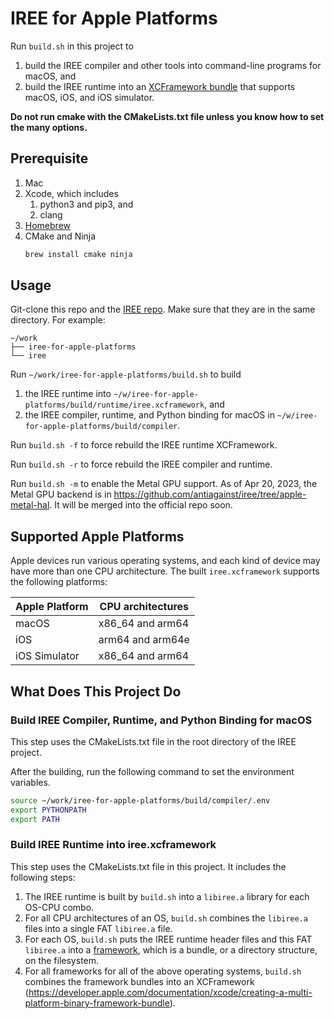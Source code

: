 # IREE for Apple Platforms

Run `build.sh` in this project to

1. build the IREE compiler and other tools into command-line programs for macOS, and
1. build the IREE runtime into an [XCFramework bundle](https://developer.apple.com/documentation/xcode/creating-a-multi-platform-binary-framework-bundle) that supports macOS, iOS, and iOS simulator.

**Do not run cmake with the CMakeLists.txt file unless you know how to set the many options.**

## Prerequisite

1. Mac
1. Xcode, which includes
   1. python3 and pip3, and
   1. clang
1. [Homebrew](https://brew.sh/)
1. CMake and Ninja
   ```bash
   brew install cmake ninja
   ```

## Usage

Git-clone this repo and the [IREE repo](https://github.com/openxla/iree/). Make sure that they are in the same directory.  For example:

```
~/work
├── iree-for-apple-platforms
└── iree
```

Run `~/work/iree-for-apple-platforms/build.sh` to build

1. the IREE runtime into `~/w/iree-for-apple-platforms/build/runtime/iree.xcframework`, and
1. the IREE compiler, runtime, and Python binding for macOS in `~/w/iree-for-apple-platforms/build/compiler`.

Run `build.sh -f` to force rebuild the IREE runtime XCFramework.

Run `build.sh -r` to force rebuild the IREE compiler and runtime.

Run `build.sh -m` to enable the Metal GPU support. As of Apr 20, 2023, the Metal GPU backend is in https://github.com/antiagainst/iree/tree/apple-metal-hal. It will be merged into the official repo soon.

## Supported Apple Platforms

Apple devices run various operating systems, and each kind of device may have more than one CPU architecture.  The built `iree.xcframework` supports the following platforms:

| Apple Platform | CPU architectures |
| -------------- | ----------------- |
| macOS          | x86_64 and arm64  |
| iOS            | arm64 and arm64e  |
| iOS Simulator  | x86_64 and arm64  |

## What Does This Project Do

### Build IREE Compiler, Runtime, and Python Binding for macOS

This step uses the CMakeLists.txt file in the root directory of the IREE project.

After the building, run the following command to set the environment variables.

```bash
source ~/work/iree-for-apple-platforms/build/compiler/.env
export PYTHONPATH
export PATH
```

### Build IREE Runtime into iree.xcframework

This step uses the CMakeLists.txt file in this project.  It includes the following steps:

1. The IREE runtime is built by `build.sh` into a `libiree.a` library for each OS-CPU combo.
1. For all CPU architectures of an OS, `build.sh` combines the `libiree.a` files into a single FAT `libiree.a` file.
1. For each OS, `build.sh` puts the IREE runtime header files and this FAT `libiree.a` into a [framework](https://developer.apple.com/library/archive/documentation/MacOSX/Conceptual/BPFrameworks/Concepts/WhatAreFrameworks.html), which is a bundle, or a directory structure, on the filesystem.
1. For all frameworks for all of the above operating systems, `build.sh` combines the framework bundles into an XCFramework (https://developer.apple.com/documentation/xcode/creating-a-multi-platform-binary-framework-bundle).
